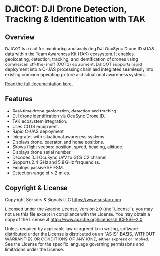 # DJICOT: DJI Drone Detection, Tracking & Identification with TAK

## Overview

DJICOT is a tool for monitoring and analyzing DJI OcuSync Drone ID sUAS data within the 
Team Awareness Kit (TAK) ecosystem. It enables geolocating, detection, tracking, and 
identification of drones using commercial off-the-shelf (COTS) equipment. DJICOT 
supports rapid deployment into a C-UAS processing chain and integrates seamlessly into 
existing common operating picture and situational awareness systems.

[Read the full documentation here.](https://djicot.rtfd.io)

## Features

- Real-time drone geolocation, detection and tracking.
- DJI drone identification via OcuSync Drone ID.
- TAK ecosystem integration.
- Uses COTS equipment.
- Rapid C-UAS deployment.
- Integrates with situational awareness systems.
- Displays drone, operator, and home positions.
- Shows flight vectors: position, speed, heading, altitude.
- Displays drone serial number.
- Decodes DJI OcuSync UAV to GCS C2 channel.
- Supports 2.4 GHz and 5.8 GHz frequencies.
- Employs passive RF ESM.
- Detection range of > 2 miles.

## Copyright & License

Copyright Sensors & Signals LLC https://www.snstac.com

Licensed under the Apache License, Version 2.0 (the "License");
you may not use this file except in compliance with the License.
You may obtain a copy of the License at http://www.apache.org/licenses/LICENSE-2.0

Unless required by applicable law or agreed to in writing, software
distributed under the License is distributed on an "AS IS" BASIS,
WITHOUT WARRANTIES OR CONDITIONS OF ANY KIND, either express or implied.
See the License for the specific language governing permissions and
limitations under the License.

